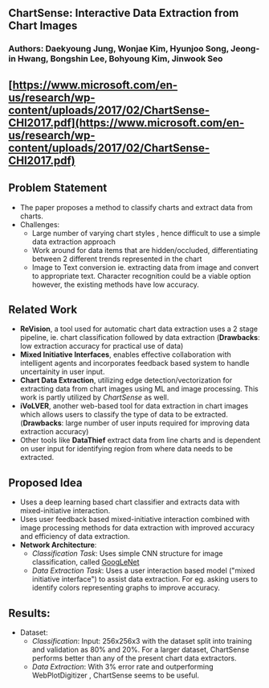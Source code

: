 ## ChartSense: Interactive Data Extraction from Chart Images
### Authors: Daekyoung Jung, Wonjae Kim, Hyunjoo Song, Jeong-in Hwang, Bongshin Lee, Bohyoung Kim, Jinwook Seo
## [https://www.microsoft.com/en-us/research/wp-content/uploads/2017/02/ChartSense-CHI2017.pdf](https://www.microsoft.com/en-us/research/wp-content/uploads/2017/02/ChartSense-CHI2017.pdf)

## Problem Statement
- The paper proposes a method to classify charts and extract data from charts. 
- Challenges: 
  - Large number of varying chart styles , hence difficult to use a simple data extraction approach
  - Work around for data items that are hidden/occluded, differentiating between 2 different trends represented in the chart
  - Image to Text conversion ie. extracting data from image and convert to appropriate text. Character recognition could be a viable option however, the existing methods have low accuracy. 

## Related Work
- **ReVision**, a tool used for automatic chart data extraction uses a 2 stage pipeline, ie. chart classification followed by data extraction (**Drawbacks**: low extraction accuracy for practical use of data)
- **Mixed Initiative Interfaces**, enables effective collaboration with intelligent agents and incorporates feedback based system to handle uncertainity in user input. 
- **Chart Data Extraction**, utilizing edge detection/vectorization for extracting data from chart images using ML and image processing. This work is partly utilized by *ChartSense* as well. 
- **iVoLVER**, another web-based tool for data extraction in chart images which allows users to classify the type of data to be extracted. (**Drawbacks**: large number of user inputs required for improving data extraction accuracy)
- Other tools like **DataThief** extract data from line charts and is dependent on user input for identifying region from where data needs to be extracted.

## Proposed Idea
- Uses a deep learning based chart classifier and extracts data with mixed-initiative interaction. 
- Uses user feedback based mixed-initiative interaction combined with image processing methods for data extraction with improved accuracy and efficiency of data extraction.
- **Network Architecture**: 
    - *Classification Task*: Uses simple CNN structure for image classification, called [GoogLeNet](https://arxiv.org/abs/1409.4842)
    - *Data Extraction Task*: Uses a user interaction based model ("mixed initiative interface") to assist data extraction. For eg. asking users to identify colors representing graphs to improve accuracy. 

## Results:
- Dataset: 
  - *Classification*: Input: 256x256x3 with the dataset split into training and validation as 80% and 20%. For a larger dataset, ChartSense performs better than any of the present chart data extractors. 
  - *Data Extraction*: With 3% error rate and outperforming WebPlotDigitizer , ChartSense seems to be useful. 
